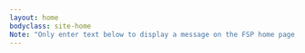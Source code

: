 ```yaml
---
layout: home
bodyclass: site-home
Note: "Only enter text below to display a message on the FSP home page, edit _includes/announcement.md to make a site-wide announcement"
---
```

